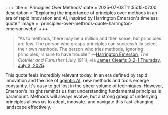 +++
title = 'Principles Over Methods'
date = 2025-07-03T11:55:15-07:00
description = "Exploring the importance of principles over methods in an era of rapid innovation and AI, inspired by Harrington Emerson's timeless quote."
image = 'principles-over-methods-quote-harrington-emerson.webp'
+++

> "As to methods, there may be a million and then some, but principles are few. The person who grasps principles can successfully select their own methods. The person who tries methods, ignoring principles, is sure to have trouble."
> —[Harrington Emerson](https://en.wikipedia.org/wiki/Harrington_Emerson), *The Clothier and Furnisher* (July 1911), via [James Clear's 3-2-1 Thursday, July 3, 2025](https://jamesclear.com/3-2-1/july-3-2025).

This quote feels incredibly relevant today. In an era defined by rapid innovation and the rise of [agentic AI](https://www.ibm.com/think/topics/agentic-ai), new methods and tools emerge constantly. It's easy to get lost in the sheer volume of techniques. However, Emerson's insight reminds us that understanding fundamental principles is paramount. Methods will always evolve, but a strong grasp of underlying principles allows us to adapt, innovate, and navigate this fast-changing landscape effectively.
